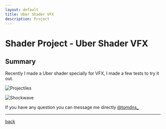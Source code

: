```yaml
---
layout: default
title: Uber Shader VFX
description: Project
---
```


# Shader Project - Uber Shader VFX

## Summary

Recently I made a Uber shader specially for VFX, I made a few tests to try it out.

![Projectiles](../images/sketch-hologram/projectiles.gif)

![Shockwave](../images/sketch-hologram/shockwave.gif)

If you have any question you can message me directly [@tomdns_](https://twitter.com/tomdns_)

* * *

[back](../)
